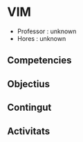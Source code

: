 # VIM

- Professor : unknown
- Hores		: unknown

## Competencies

## Objectius

## Contingut

## Activitats

